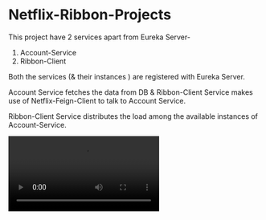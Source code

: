 # Netflix-Ribbon-Projects

This project have 2 services apart from Eureka Server-

1. Account-Service
2. Ribbon-Client

Both the services (& their instances ) are registered with Eureka Server. 

Account Service fetches the data from DB & Ribbon-Client Service makes use of Netflix-Feign-Client to talk to Account Service.

Ribbon-Client Service distributes the load among the available instances of Account-Service.

![github](https://user-images.githubusercontent.com/69712875/107475074-8e823b80-6b99-11eb-85ca-d977d09b1522.mp4)






